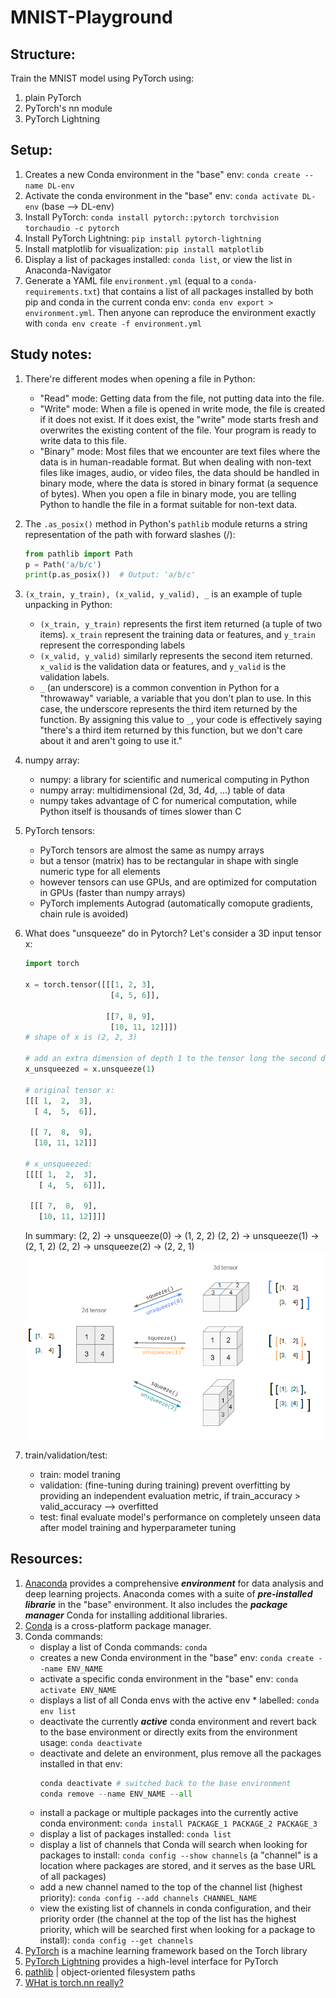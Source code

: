 # MNIST-Playground

## Structure:

Train the MNIST model using PyTorch using:

1. plain PyTorch
2. PyTorch's nn module
3. PyTorch Lightning

## Setup:

1. Creates a new Conda environment in the "base" env: `conda create --name DL-env`
2. Activate the conda environment in the "base" env: `conda activate DL-env` (base --> DL-env)
3. Install PyTorch: `conda install pytorch::pytorch torchvision torchaudio -c pytorch`
4. Install PyTorch Lightning: `pip install pytorch-lightning`
5. Install matplotlib for visualization: `pip install matplotlib`
6. Display a list of packages installed: `conda list`, or view the list in Anaconda-Navigator
7. Generate a YAML file `environment.yml` (equal to a `conda-requirements.txt`) that contains a list of all packages installed by both pip and conda in the current conda env: `conda env export > environment.yml`. Then anyone can reproduce the environment exactly with `conda env create -f environment.yml`

## Study notes:

1. There're different modes when opening a file in Python:
   - "Read" mode: Getting data from the file, not putting data into the file.
   - "Write" mode: When a file is opened in write mode, the file is created if it does not exist. If it does exist, the "write" mode starts fresh and overwrites the existing content of the file. Your program is ready to write data to this file.
   - "Binary" mode: Most files that we encounter are text files where the data is in human-readable format. But when dealing with non-text files like images, audio, or video files, the data should be handled in binary mode, where the data is stored in binary format (a sequence of bytes). When you open a file in binary mode, you are telling Python to handle the file in a format suitable for non-text data.
2. The `.as_posix()` method in Python's `pathlib` module returns a string representation of the path with forward slashes (/):
   ```python
   from pathlib import Path
   p = Path('a/b/c')
   print(p.as_posix())  # Output: 'a/b/c'
   ```
3. `(x_train, y_train), (x_valid, y_valid), _` is an example of tuple unpacking in Python:
   - `(x_train, y_train)` represents the first item returned (a tuple of two items). `x_train` represent the training data or features, and `y_train` represent the corresponding labels
   - `(x_valid, y_valid)` similarly represents the second item returned. `x_valid` is the validation data or features, and `y_valid` is the validation labels.
   - `_` (an underscore) is a common convention in Python for a "throwaway" variable, a variable that you don't plan to use. In this case, the underscore represents the third item returned by the function. By assigning this value to `_`, your code is effectively saying "there's a third item returned by this function, but we don't care about it and aren't going to use it."
4. numpy array:
   - numpy: a library for scientific and numerical computing in Python
   - numpy array: multidimensional (2d, 3d, 4d, ...) table of data
   - numpy takes advantage of C for numerical computation, while Python itself is thousands of times slower than C
5. PyTorch tensors:
   - PyTorch tensors are almost the same as numpy arrays
   - but a tensor (matrix) has to be rectangular in shape with single numeric type for all elements
   - however tensors can use GPUs, and are optimized for computation in GPUs (faster than numpy arrays)
   - PyTorch implements Autograd (automatically comopute gradients, chain rule is avoided)
6. What does "unsqueeze" do in Pytorch? Let's consider a 3D input tensor x:

   ```python
   import torch

   x = torch.tensor([[[1, 2, 3],
                      [4, 5, 6]],

                     [[7, 8, 9],
                      [10, 11, 12]]])
   # shape of x is (2, 2, 3)

   # add an extra dimension of depth 1 to the tensor long the second dimension -> (2, 1, 2, 3):
   x_unsqueezed = x.unsqueeze(1)

   # original tensor x:
   [[[ 1,  2,  3],
     [ 4,  5,  6]],

    [[ 7,  8,  9],
     [10, 11, 12]]]

   # x_unsqueezed:
   [[[[ 1,  2,  3],
      [ 4,  5,  6]]],

    [[[ 7,  8,  9],
      [10, 11, 12]]]]
   ```

   In summary:
   (2, 2) -> unsqueeze(0) -> (1, 2, 2)
   (2, 2) -> unsqueeze(1) -> (2, 1, 2)
   (2, 2) -> unsqueeze(2) -> (2, 2, 1)
   ![squeeze/unsqueeze](/unsqueeze.png)

7. train/validation/test:
   - train: model traning
   - validation: (fine-tuning during training) prevent overfitting by providing an independent evaluation metric, if train_accuracy > valid_accuracy --> overfitted
   - test: final evaluate model's performance on completely unseen data after model training and hyperparameter tuning

## Resources:

1. [Anaconda](https://www.anaconda.com/) provides a comprehensive **_environment_** for data analysis and deep learning projects. Anaconda comes with a suite of **_pre-installed librarie_** in the "base" environment. It also includes the **_package manager_** Conda for installing additional libraries.
2. [Conda](https://docs.conda.io/en/latest/) is a cross-platform package manager.
3. Conda commands:
   - display a list of Conda commands: `conda`
   - creates a new Conda environment in the "base" env: `conda create --name ENV_NAME`
   - activate a specific conda environment in the "base" env: `conda activate ENV_NAME`
   - displays a list of all Conda envs with the active env \* labelled: `conda env list`
   - deactivate the currently **_active_** conda environment and revert back to the base environment or directly exits from the environment usage: `conda deactivate`
   - deactivate and delete an environment, plus remove all the packages installed in that env:
     ```python
     conda deactivate # switched back to the base environment
     conda remove --name ENV_NAME --all
     ```
   - install a package or multiple packages into the currently active conda environment: `conda install PACKAGE_1 PACKAGE_2 PACKAGE_3`
   - display a list of packages installed: `conda list`
   - display a list of channels that Conda will search when looking for packages to install: `conda config --show channels` (a "channel" is a location where packages are stored, and it serves as the base URL of all packages)
   - add a new channel named to the top of the channel list (highest priority): `conda config --add channels CHANNEL_NAME`
   - view the existing list of channels in conda configuration, and their priority order (the channel at the top of the list has the highest priority, which will be searched first when looking for a package to install): `conda config --get channels`
4. [PyTorch](https://pytorch.org/tutorials/) is a machine learning framework based on the Torch library
5. [PyTorch Lightning](https://www.pytorchlightning.ai/index.html) provides a high-level interface for PyTorch
6. [pathlib](https://docs.python.org/3/library/pathlib.html) | object-oriented filesystem paths
7. [WHat is torch.nn really?](https://pytorch.org/tutorials/beginner/nn_tutorial.html)

